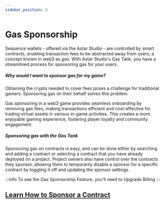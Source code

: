 ```yaml
---
sidebar_position: 8
---
```


# Gas Sponsorship

Sequence wallets - offered via the Astar Studio - are controlled by smart contracts, enabling transaction fees to be abstracted away from users, a concept known in web3 as _gas_. With Astar Studio's Gas Tank, you have a streamlined process for sponsoring gas for your users.

##### Why would I want to sponsor gas for my game?

Obtaining the crypto needed to cover fees poses a challenge for traditional gamers. Sponsoring gas on their behalf solves this problem.

Gas sponsoring in a web3 game provides seamless onboarding by removing gas fees, making transactions efficient and cost-effective for trading virtual assets in various in-game activities. This creates a more enjoyable gaming experience, fostering player loyalty and community engagement.

##### Sponsoring gas with the Gas Tank

Sponsoring gas on contracts is easy, and can be done either by searching and adding a contract or selecting a contract that you have already deployed on a project. Project owners also have control over the contracts they sponsor, allowing them to temporarily disable a sponsor for a specific contract by toggling it off and updating the sponsor settings.

:::info
To use the Gas Sponsorship Feature, you'll need to Upgrade Billing
:::

## [Learn How to Sponsor a Contract](https://docs.sequence.xyz/solutions/builder/gas-tank#how-to-sponsor-a-contract)